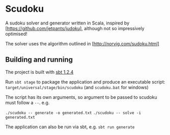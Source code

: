 # Scudoku

A sudoku solver and generator written in Scala, inspired by [https://github.com/jetpants/judoku], although not so impressively optimised!

The solver uses the algorithm outlined in [http://norvig.com/sudoku.html]

## Building and running

The project is built with [sbt 1.2.4]("https://www.scala-sbt.org/download.html")

Run `sbt stage` to package the application and produce an executable script: `target/universal/stage/bin/scudoku` (and `scudoku.bat` for windows)

The script has its own arguments, so argument to be passed to scudoku must follow a `--`. e.g.

`./scudoku -- generate -o generated.txt`
`./scudoku -- solve -i generated.txt`


The application can also be run via sbt, e.g. `sbt run generate`
